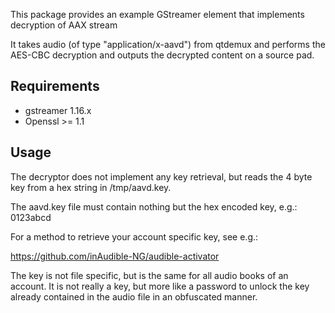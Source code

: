 This package provides an example GStreamer element that implements
decryption of AAX stream

It takes audio (of type "application/x-aavd")
from qtdemux and performs the AES-CBC decryption and outputs the decrypted
content on a source pad.

Requirements
------------
*    gstreamer 1.16.x
*    Openssl >= 1.1

Usage
-----
The decryptor does not implement any key retrieval, but reads the 4 byte key
from a hex string in /tmp/aavd.key.

The aavd.key file must contain nothing but the hex encoded key, e.g.:
    0123abcd

For a method to retrieve your account specific key, see e.g.:

https://github.com/inAudible-NG/audible-activator

The key is not file specific, but is the same for all audio books of
an account. It is not really a key, but more like a password to unlock the
key already contained in the audio file in an obfuscated manner.
